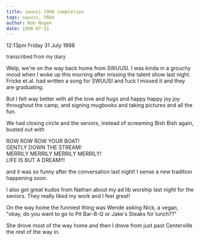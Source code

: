 ```yaml
---
title: swuusi 1998 completion
tags: swuusi, YRUU
author: Rob Nugen
date: 1998-07-31
---
```


<title>SWUUSI</title>

<p class=date>12:13pm Friday 31 July 1998</p>
<font size=-1>transcribed from my diary</font>

<p>Welp, we're on the way back home from SWUUSI. I was kinda in a grouchy mood when I woke up this morning after missing the talent show last night. Fricke et.al. had written a song for SWUUSI and fuck I missed it and they are graduating. 

<p>But I felt way better with all the love and hugs and happy happy joy joy throughout the camp, and signing mugbooks and taking pictures and all the fun.

<p>We had closing circle and the seniors, instead of screaming Bish Bish again, busted out with

<p>ROW ROW ROW YOUR BOAT!
<br>GENTLY DOWN THE STREAM!
<br>MERRILY MERRILY MERRILY MERRILY!
<br>LIFE IS BUT A DREAM!!!

<p>and it was so funny after the conversation last night!
I sense a new tradition happening soon.

<p>I also got great kudos from Nathan about my ad lib worship last night for the seniors. They really liked my work and I feel great!

<p>On the way home the funniest thing was Wende asking Nick, a vegan, "okay, do you want to go to Pit Bar-B-Q or Jake's Steaks for lunch??"

<p>She drove most of the way home and then I drove from just past Centerville the rest of the way in.
</p>
